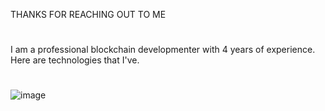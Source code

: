 
THANKS FOR REACHING OUT TO ME
#
I am a professional blockchain developmenter with 4 years of experience.
Here are technologies that I've.
#
![image](https://user-images.githubusercontent.com/99092853/153775331-0357e134-e550-44fa-91fc-370832b898f0.png)
